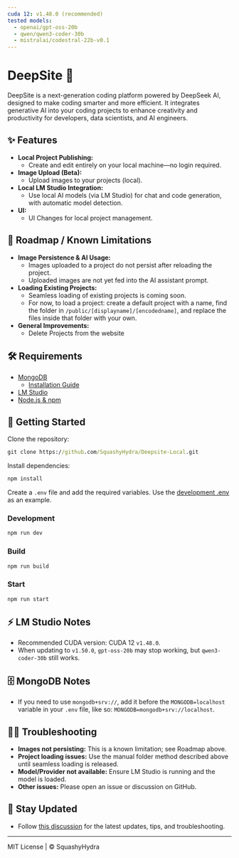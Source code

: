 ```yaml
---
cuda 12: v1.48.0 (recommended)
tested models:
  - openai/gpt-oss-20b
  - qwen/qwen3-coder-30b
  - mistralai/codestral-22b-v0.1
---
```


# DeepSite 🐳

DeepSite is a next-generation coding platform powered by DeepSeek AI, designed to make coding smarter and more efficient. It integrates generative AI into your coding projects to enhance creativity and productivity for developers, data scientists, and AI engineers.

## ✨ Features

- **Local Project Publishing:**
  - Create and edit entirely on your local machine—no login required.
- **Image Upload (Beta):**
  - Upload images to your projects (local).
- **Local LM Studio Integration:**
  - Use local AI models (via LM Studio) for chat and code generation, with automatic model detection.
- **UI:**
  - UI Changes for local project management.

## 🚧 Roadmap / Known Limitations

- **Image Persistence & AI Usage:**
  - Images uploaded to a project do not persist after reloading the project.
  - Uploaded images are not yet fed into the AI assistant prompt.
- **Loading Existing Projects:**
  - Seamless loading of existing projects is coming soon.
  - For now, to load a project: create a default project with a name, find the folder in `/public/[displayname]/[encodedname]`, and replace the files inside that folder with your own.
- **General Improvements:**
  - Delete Projects from the website

## 🛠 Requirements

- [MongoDB](https://www.mongodb.com/try/download/community)
  - [Installation Guide](https://www.mongodb.com/docs/manual/administration/install-community/)
- [LM Studio](https://lmstudio.ai)
- [Node.js & npm](https://nodejs.org/en/download)

## 🚀 Getting Started

Clone the repository:
```bat
git clone https://github.com/SquashyHydra/Deepsite-Local.git
```
Install dependencies:
```bat
npm install
```
Create a `.env` file and add the required variables. Use the [development .env](https://github.com/SquashyHydra/Deepsite-Local/blob/main/.env) as an example.

### Development
```bat
npm run dev
```
### Build
```bat
npm run build
```
### Start
```bat
npm run start
```

## ⚡ LM Studio Notes

- Recommended CUDA version: CUDA 12 `v1.48.0`.
- When updating to `v1.50.0`, `gpt-oss-20b` may stop working, but `qwen3-coder-30b` still works.

## 🗄️ MongoDB Notes

- If you need to use `mongodb+srv://`, add it before the `MONGODB=localhost` variable in your `.env` file, like so: `MONGODB=mongodb+srv://localhost`.

## 🧑‍💻 Troubleshooting

- **Images not persisting:** This is a known limitation; see Roadmap above.
- **Project loading issues:** Use the manual folder method described above until seamless loading is released.
- **Model/Provider not available:** Ensure LM Studio is running and the model is loaded.
- **Other issues:** Please open an issue or discussion on GitHub.

## 📅 Stay Updated

- Follow [this discussion](https://github.com/SquashyHydra/Deepsite-Local/discussions) for the latest updates, tips, and troubleshooting.

---
MIT License | © SquashyHydra